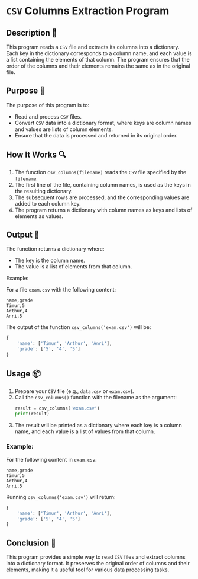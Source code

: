 # `CSV` Columns Extraction Program

## Description 📝

This program reads a `CSV` file and extracts its columns into a dictionary.
Each key in the dictionary corresponds to a column name, and each value is a list containing the elements of that column.
The program ensures that the order of the columns and their elements remains the same as in the original file.

## Purpose 🎯

The purpose of this program is to:

-   Read and process `CSV` files.
-   Convert `CSV` data into a dictionary format, where keys are column names and values are lists of column elements.
-   Ensure that the data is processed and returned in its original order.

## How It Works 🔍

1. The function `csv_columns(filename)` reads the `CSV` file specified by the `filename`.
2. The first line of the file, containing column names, is used as the keys in the resulting dictionary.
3. The subsequent rows are processed, and the corresponding values are added to each column key.
4. The program returns a dictionary with column names as keys and lists of elements as values.

## Output 📜

The function returns a dictionary where:

-   The key is the column name.
-   The value is a list of elements from that column.

Example:

For a file `exam.csv` with the following content:

```
name,grade
Timur,5
Arthur,4
Anri,5
```

The output of the function `csv_columns('exam.csv')` will be:

```python
{
    'name': ['Timur', 'Arthur', 'Anri'],
    'grade': ['5', '4', '5']
}
```

## Usage 📦

1. Prepare your `CSV` file (e.g., `data.csv` or `exam.csv`).
2. Call the `csv_columns()` function with the filename as the argument:
    ```python
    result = csv_columns('exam.csv')
    print(result)
    ```
3. The result will be printed as a dictionary where each key is a column name, and each value is a list of values from that column.

### Example:

For the following content in `exam.csv`:

```
name,grade
Timur,5
Arthur,4
Anri,5
```

Running `csv_columns('exam.csv')` will return:

```python
{
    'name': ['Timur', 'Arthur', 'Anri'],
    'grade': ['5', '4', '5']
}
```

## Conclusion 🚀

This program provides a simple way to read `CSV` files and extract columns into a dictionary format.
It preserves the original order of columns and their elements, making it a useful tool for various data processing tasks.
